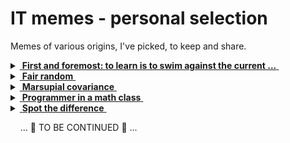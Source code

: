 # IT memes - personal selection

Memes of various origins, I've picked, to keep and share.

<details>
<summary><ins>&nbsp;<b>First and foremost: to learn is to swim against the current ...</b>&nbsp;</ins></summary>
&nbsp;
  
![West meets East](https://img.shields.io/badge/West_meets-East-yellow) ![Mobilis in Mobili](https://img.shields.io/badge/Mobilis-in_Mobili-blue)

[![... then IT must be a waterfall.](../_rsc/_img/ITLearnWaterfall_horiz.png)](https://github.com/Kyriosity/read-write/tree/main/readme%2B/dev/design)

The grains of truth in this wisdom:

* No other knowledge erodes so quickly as the IT tech stack - languages/scripts, markup, frameworks, and their IDEs, UX styles emerge, submerge, and mutate with the year's pace.<sup>:violin:</sup>
* In the horizontal dimension a developer can't stick to a favorite language and must be competent in a wide techno spectrum.

&nbsp;&nbsp;&nbsp;&nbsp;&nbsp;&nbsp;<sup>:violin:</sup> <sub>Javascript/HTML, which one learned in 2000, remains only as basic syntax. It went through numerous libs, polyfills, jQuery, and other cool tools and at the moment transformed into single-page frameworks, which rule web dev.</sub>

**Solution?**

> Don't swim against the current. Stay in the river, become the river; and the river is already going to the sea. This is the great teaching.\
— Rajneesh, aka Osho (1931-1990)

Translated east-to-west this means: find a sinecure in a big corporation.

---------
</details>

<details>
<summary><ins>&nbsp;<b>Fair random</b>&nbsp;</ins></summary>
&nbsp;

![true random](https://img.shields.io/badge/true-random-yellow) ![new GUID](https://img.shields.io/badge/new-GUID-blue) 

[![Guaranted random by fair dice roll](../_rsc/_img/memes/IT-meme.random-number.png)](https://github.com/Kyriosity/read-write/tree/main/readme%2B/pencraft/readme%2B/_rsc)

---------
</details>

<details>
<summary><ins>&nbsp;<b>Marsupial covariance</b>&nbsp;</ins></summary>
&nbsp;

![clean code](https://img.shields.io/badge/clean_code-OOD-blue) 

https://www.snopes.com/fact-check/shoot-me-kangaroo-down-sport/

---------
</details>

<details>
<summary><ins>&nbsp;<b>Programmer in a math class</b>&nbsp;</ins></summary>
&nbsp;

![IT meets math](https://img.shields.io/badge/CTRL+F-X-blue) ![IT meets math](https://img.shields.io/badge/IT_meets-math-yellow)

[![Here is X. Calm down Pythagoras](../_rsc/_img/memes/PythagoreanTheorem_findX.jpg)](https://github.com/Kyriosity/read-write/tree/main/readme%2B/pencraft/readme%2B/_rsc)

Well, ability in exact sciences isn't a prerequisite for programming today. You shouldn't develop a sorting algorithm since you may find one.

---------
</details>

<details>
<summary><ins>&nbsp;<b>Spot the difference</b>&nbsp;</ins></summary>
&nbsp;

![Cheat GPT](https://img.shields.io/badge/Cheat-GPT-yellow) ![Cheat GPT](https://img.shields.io/badge/Medieval-AI-blue)

[![AI: 1523 vs 2023](../_rsc/_img/memes/AI-1523-2023_spot-the-diff.png)](https://github.com/Kyriosity/read-write/tree/main/readme%2B/pencraft/readme%2B/opuses/AI-2023.md)

I may only swear that making this meme I didn't know that Hubert Dreyfus wrote "Alchemy and AI" in 1965. 

---

</details>

&nbsp;&nbsp;&nbsp;&nbsp;... 📝 TO BE CONTINUED 📝 ...
